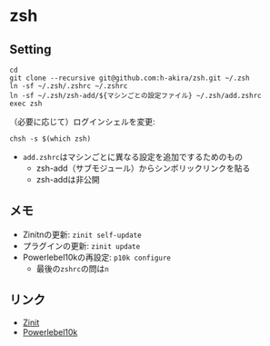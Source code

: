 # zsh
## Setting
```
cd
git clone --recursive git@github.com:h-akira/zsh.git ~/.zsh
ln -sf ~/.zsh/.zshrc ~/.zshrc
ln -sf ~/.zsh/zsh-add/${マシンごとの設定ファイル} ~/.zsh/add.zshrc
exec zsh
```
（必要に応じて）ログインシェルを変更:
```
chsh -s $(which zsh)
```
- `add.zshrc`はマシンごとに異なる設定を追加でするためのもの
  - zsh-add（サブモジュール）からシンボリックリンクを貼る
  - zsh-addは非公開

## メモ
- Zinitnの更新: `zinit self-update`
- プラグインの更新: `zinit update`
- Powerlebel10kの再設定: `p10k configure`
  - 最後の`zshrc`の問は`n`

## リンク
- [Zinit](https://github.com/zdharma-continuum/zinit)
- [Powerlebel10k](https://github.com/romkatv/powerlevel10k)
